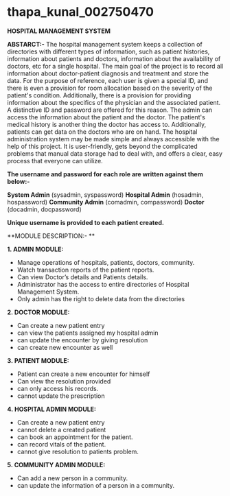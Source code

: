 # thapa_kunal_002750470

**HOSPITAL MANAGEMENT SYSTEM**

**ABSTARCT:-** 
The hospital management system keeps a collection of directories with different types of information, such as patient histories, information about patients and doctors, information about the availability of doctors, etc for a single hospital. The main goal of the project is to record all information about doctor-patient diagnosis and treatment and store the data. For the purpose of reference, each user is given a special ID, and there is even a provision for room allocation based on the severity of the patient's condition. Additionally, there is a provision for providing information about the specifics of the physician and the associated patient. A distinctive ID and password are offered for this reason. The admin can access the information about the patient and the doctor. The patient's medical history is another thing the doctor has access to. Additionally, patients can get data on the doctors who are on hand. The hospital administration system may be made simple and always accessible with the help of this project. It is user-friendly, gets beyond the complicated problems that manual data storage had to deal with, and offers a clear, easy process that everyone can utilize.

**The username and password for each role are written against them below:-**

**System Admin**	  (sysadmin, syspassword)
**Hospital Admin**	  (hosadmin, hospassword)
**Community Admin**	  (comadmin, compassword)
**Doctor**	          (docadmin, docpassword)   

**Unique username is provided to each patient created.**

**MODULE DESCRIPTION:- **

**1. ADMIN MODULE:**
* Manage operations of hospitals, patients, doctors, community.
* Watch transaction reports of the patient reports.
* Can view Doctor’s details and Patients details.
* Administrator has the access to entire directories of Hospital Management System.
* Only admin has the right to delete data from the directories

**2. DOCTOR MODULE:**
* Can create a new patient entry
* can view the patients assigned my hospital admin
* can update the encounter by giving resolution
* can create new encounter as well

**3. PATIENT MODULE:**
* Patient can create a new encounter for himself
* Can view the resolution provided
* can only access his records.
* cannot update the prescription

**4. HOSPITAL ADMIN MODULE:**
* Can create a new patient entry
* cannot delete a created patient
* can book an appointment for the patient.
* can record vitals of the patient.
* cannot give resolution to patients problem.

**5. COMMUNITY ADMIN MODULE:**
* Can add a new person in a community.
* can update the information of a person in a community.
